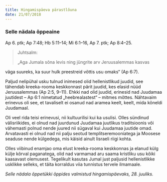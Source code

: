 ```yaml
---
title: Hingamispäeva pärastlõuna
date: 21/07/2018
---
```


### Selle nädala õppeaine
Ap 6. ptk; Ap 7:48; Hb 5:11–14; Mi 6:1–16, Ap 7. ptk;
Ap 8:4–25.

> <p>Juhtsalm:</p>
> „Aga Jumala sõna levis ning jüngrite arv Jeruusalemmas kasvas
väga suureks, ka suur hulk preestreid võttis usu omaks“ (Ap 6:7).

Paljud nelipühal usku tulnud inimesed olid hellenistlikud juudid, see tähendab
kreeka-rooma keskkonnast pärit juudid, kes elasid nüüd Jeruusalemmas (Ap 2:5,
9–11). Ehkki nad olid juudid, erinesid nad Juudamaa juutidest – Ap 6:1 nimetatud
„heebrealastest“ – mitmes mõttes. Nähtavaim erinevus oli see, et tavaliselt
ei osanud nad aramea keelt, keelt, mida kõneldi Juudamaal.

Oli veel rida teisi erinevusi, nii kultuurilisi kui ka usulisi. Olles sündinud välisriikides,
ei olnud nad juurdunud Juudamaa juutlikus traditsioonis või vähemasti polnud
nende juured nii sügaval kui Juudamaa juutide omad. Arvatavasti ei olnud nad
nii palju seotud templitseremooniatega ja Moosese seaduse nende külgedega,
mis käisid ainult Iisraeli riigi kohta.

Olles viibinud enamjao oma elust kreeka-rooma keskkonnas ja elanud külg külje
kõrval paganatega, olid nad varmamad aru saama kristliku usu kõiki kaasavast
olemusest. Tegelikult kasutas Jumal just paljusid hellenistlikke usklikke selleks,
et täita korraldus viia tunnistus tervele ilmamaale.

_Selle nädala õppetükki õppides valmistud hingamispäevaks, 28. juuliks._
